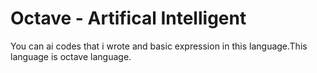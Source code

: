 # Octave - Artifical Intelligent
 You can ai codes that i wrote and basic expression in this language.This language is octave language.
